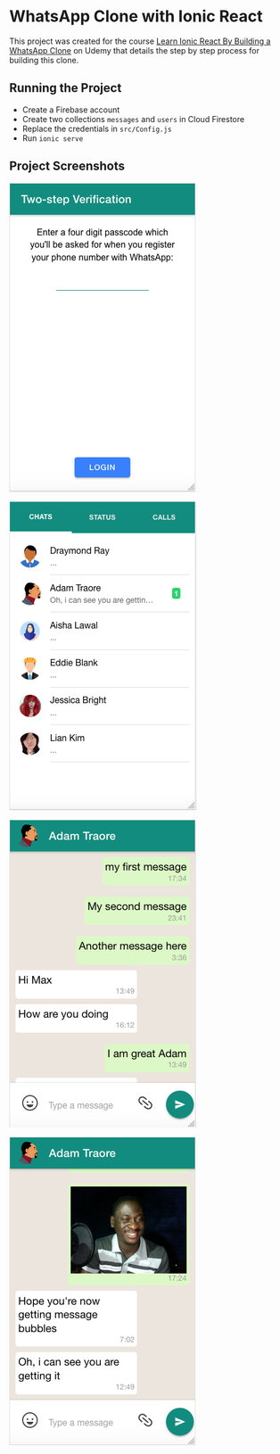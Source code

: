 # WhatsApp Clone with Ionic React

This project was created for the course [Learn Ionic React By Building a WhatsApp Clone](https://www.udemy.com/ionic-react-whatsapp-clone) on Udemy that details the step by step process for building this clone.

## Running the Project

- Create a Firebase account
- Create two collections `messages` and `users` in Cloud Firestore
- Replace the credentials in `src/Config.js`
- Run `ionic serve`

## Project Screenshots

![Login Page](screen1.png)

![User Contacts](screen2.png)

![Chat Messages](screen3.png)

![Media Contacts](screen4.png)
